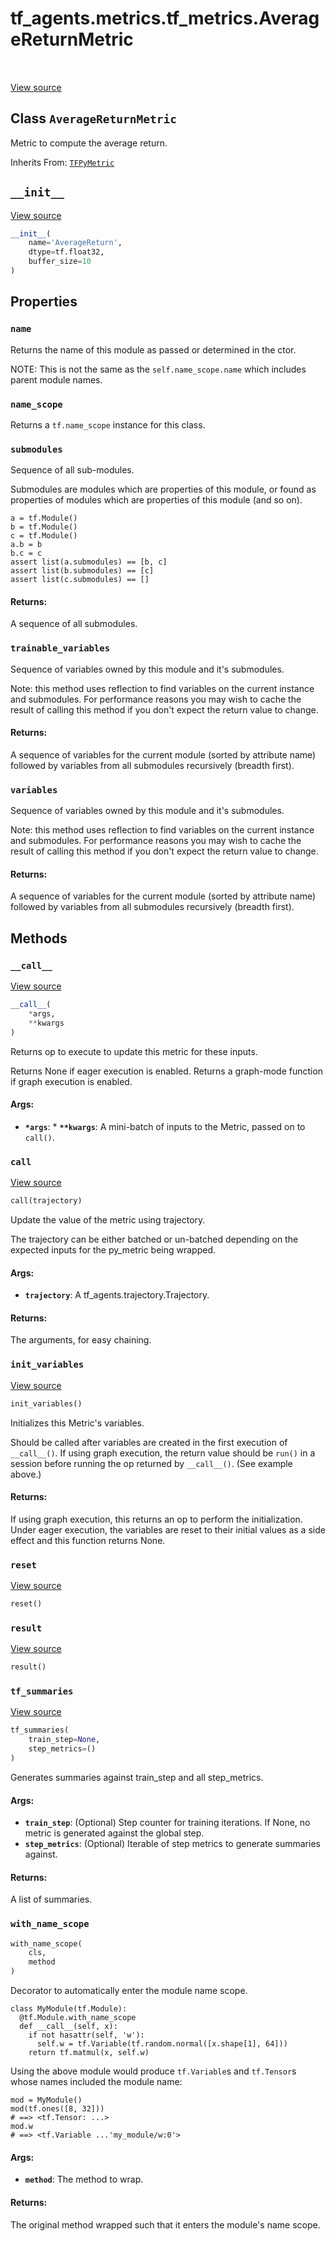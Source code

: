 <div itemscope itemtype="http://developers.google.com/ReferenceObject">
<meta itemprop="name" content="tf_agents.metrics.tf_metrics.AverageReturnMetric" />
<meta itemprop="path" content="Stable" />
<meta itemprop="property" content="name"/>
<meta itemprop="property" content="name_scope"/>
<meta itemprop="property" content="submodules"/>
<meta itemprop="property" content="trainable_variables"/>
<meta itemprop="property" content="variables"/>
<meta itemprop="property" content="__call__"/>
<meta itemprop="property" content="__init__"/>
<meta itemprop="property" content="call"/>
<meta itemprop="property" content="init_variables"/>
<meta itemprop="property" content="reset"/>
<meta itemprop="property" content="result"/>
<meta itemprop="property" content="tf_summaries"/>
<meta itemprop="property" content="with_name_scope"/>
</div>

# tf_agents.metrics.tf_metrics.AverageReturnMetric

<table class="tfo-notebook-buttons tfo-api" align="left">
</table>

<a target="_blank" href="https://github.com/tensorflow/agents/tree/master/tf_agents/metrics/tf_metrics.py">View
source</a>

## Class `AverageReturnMetric`

Metric to compute the average return.

Inherits From: [`TFPyMetric`](../../../tf_agents/metrics/tf_py_metric/TFPyMetric.md)

<!-- Placeholder for "Used in" -->


<h2 id="__init__"><code>__init__</code></h2>

<a target="_blank" href="https://github.com/tensorflow/agents/tree/master/tf_agents/metrics/tf_metrics.py">View
source</a>

``` python
__init__(
    name='AverageReturn',
    dtype=tf.float32,
    buffer_size=10
)
```

## Properties

<h3 id="name"><code>name</code></h3>

Returns the name of this module as passed or determined in the ctor.

NOTE: This is not the same as the `self.name_scope.name` which includes
parent module names.

<h3 id="name_scope"><code>name_scope</code></h3>

Returns a `tf.name_scope` instance for this class.

<h3 id="submodules"><code>submodules</code></h3>

Sequence of all sub-modules.

Submodules are modules which are properties of this module, or found as
properties of modules which are properties of this module (and so on).

```
a = tf.Module()
b = tf.Module()
c = tf.Module()
a.b = b
b.c = c
assert list(a.submodules) == [b, c]
assert list(b.submodules) == [c]
assert list(c.submodules) == []
```

#### Returns:

A sequence of all submodules.

<h3 id="trainable_variables"><code>trainable_variables</code></h3>

Sequence of variables owned by this module and it's submodules.

Note: this method uses reflection to find variables on the current instance
and submodules. For performance reasons you may wish to cache the result
of calling this method if you don't expect the return value to change.

#### Returns:

A sequence of variables for the current module (sorted by attribute
name) followed by variables from all submodules recursively (breadth
first).

<h3 id="variables"><code>variables</code></h3>

Sequence of variables owned by this module and it's submodules.

Note: this method uses reflection to find variables on the current instance
and submodules. For performance reasons you may wish to cache the result
of calling this method if you don't expect the return value to change.

#### Returns:

A sequence of variables for the current module (sorted by attribute
name) followed by variables from all submodules recursively (breadth
first).

## Methods

<h3 id="__call__"><code>__call__</code></h3>

<a target="_blank" href="https://github.com/tensorflow/agents/tree/master/tf_agents/metrics/tf_metric.py">View
source</a>

``` python
__call__(
    *args,
    **kwargs
)
```

Returns op to execute to update this metric for these inputs.

Returns None if eager execution is enabled.
Returns a graph-mode function if graph execution is enabled.

#### Args:

* <b>`*args`</b>: * <b>`**kwargs`</b>: A mini-batch of inputs to the Metric, passed on to `call()`.

<h3 id="call"><code>call</code></h3>

<a target="_blank" href="https://github.com/tensorflow/agents/tree/master/tf_agents/metrics/tf_py_metric.py">View
source</a>

``` python
call(trajectory)
```

Update the value of the metric using trajectory.

The trajectory can be either batched or un-batched depending on
the expected inputs for the py_metric being wrapped.

#### Args:

* <b>`trajectory`</b>: A tf_agents.trajectory.Trajectory.


#### Returns:

The arguments, for easy chaining.

<h3 id="init_variables"><code>init_variables</code></h3>

<a target="_blank" href="https://github.com/tensorflow/agents/tree/master/tf_agents/metrics/tf_metric.py">View
source</a>

``` python
init_variables()
```

Initializes this Metric's variables.

Should be called after variables are created in the first execution
of `__call__()`. If using graph execution, the return value should be
`run()` in a session before running the op returned by `__call__()`.
(See example above.)

#### Returns:

If using graph execution, this returns an op to perform the
initialization. Under eager execution, the variables are reset to their
initial values as a side effect and this function returns None.

<h3 id="reset"><code>reset</code></h3>

<a target="_blank" href="https://github.com/tensorflow/agents/tree/master/tf_agents/metrics/tf_py_metric.py">View
source</a>

``` python
reset()
```

<h3 id="result"><code>result</code></h3>

<a target="_blank" href="https://github.com/tensorflow/agents/tree/master/tf_agents/metrics/tf_py_metric.py">View
source</a>

``` python
result()
```

<h3 id="tf_summaries"><code>tf_summaries</code></h3>

<a target="_blank" href="https://github.com/tensorflow/agents/tree/master/tf_agents/metrics/tf_metric.py">View
source</a>

``` python
tf_summaries(
    train_step=None,
    step_metrics=()
)
```

Generates summaries against train_step and all step_metrics.

#### Args:

*   <b>`train_step`</b>: (Optional) Step counter for training iterations. If
    None, no metric is generated against the global step.
*   <b>`step_metrics`</b>: (Optional) Iterable of step metrics to generate
    summaries against.

#### Returns:

A list of summaries.

<h3 id="with_name_scope"><code>with_name_scope</code></h3>

``` python
with_name_scope(
    cls,
    method
)
```

Decorator to automatically enter the module name scope.

```
class MyModule(tf.Module):
  @tf.Module.with_name_scope
  def __call__(self, x):
    if not hasattr(self, 'w'):
      self.w = tf.Variable(tf.random.normal([x.shape[1], 64]))
    return tf.matmul(x, self.w)
```

Using the above module would produce `tf.Variable`s and `tf.Tensor`s whose
names included the module name:

```
mod = MyModule()
mod(tf.ones([8, 32]))
# ==> <tf.Tensor: ...>
mod.w
# ==> <tf.Variable ...'my_module/w:0'>
```

#### Args:

* <b>`method`</b>: The method to wrap.


#### Returns:

The original method wrapped such that it enters the module's name scope.
